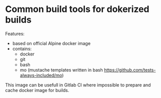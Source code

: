 # Common build tools for dokerized builds

Features:

* based on official Alpine docker image
* contains:
  * docker
  * git
  * bash
  * mo (mustache templates written in bash https://github.com/tests-always-included/mo)

This image can be usefull in Gitlab CI where impossible to prepare and cache docker image for builds.
